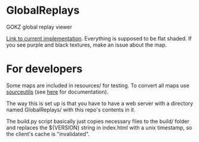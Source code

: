 # GlobalReplays
GOKZ global replay viewer

[Link to current implementation](http://gokzmaptest.site.nfoservers.com/GlobalReplays/). Everything is supposed to be flat shaded. If you see purple and black textures, make an issue about the map.

# For developers

Some maps are included in resources/ for testing. To convert all maps use [sourceutils](https://github.com/Metapyziks/SourceUtils) (see [here](https://github.com/Metapyziks/GOKZReplayViewer) for documentation).

The way this is set up is that you have to have a web server with a directory named GlobalReplays/ with this repo's contents in it.

The build.py script basically just copies necessary files to the build/ folder and replaces the ${VERSION} string in index.html with a unix timestamp, so the client's cache is "invalidated".
